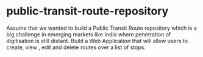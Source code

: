 # public-transit-route-repository
Assume that we wanted to build a Public Transit Route repository which is a big challenge in emerging markets like India where penetration of digitisation is still distant. Build a Web Application that will allow users to create, view , edit and delete routes over a list of stops.
